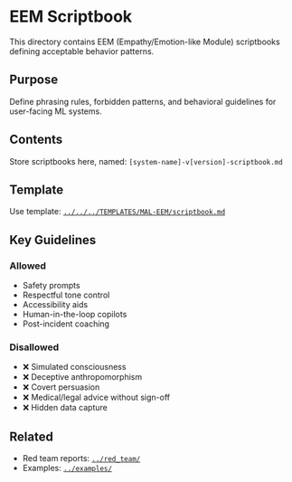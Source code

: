 # EEM Scriptbook

This directory contains EEM (Empathy/Emotion-like Module) scriptbooks defining acceptable behavior patterns.

## Purpose

Define phrasing rules, forbidden patterns, and behavioral guidelines for user-facing ML systems.

## Contents

Store scriptbooks here, named: `[system-name]-v[version]-scriptbook.md`

## Template

Use template: [`../../../TEMPLATES/MAL-EEM/scriptbook.md`](../../../TEMPLATES/MAL-EEM/scriptbook.md)

## Key Guidelines

### Allowed
- Safety prompts
- Respectful tone control
- Accessibility aids
- Human-in-the-loop copilots
- Post-incident coaching

### Disallowed
- ❌ Simulated consciousness
- ❌ Deceptive anthropomorphism
- ❌ Covert persuasion
- ❌ Medical/legal advice without sign-off
- ❌ Hidden data capture

## Related

- Red team reports: [`../red_team/`](../red_team/)
- Examples: [`../examples/`](../examples/)
